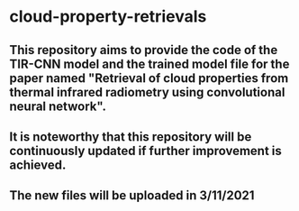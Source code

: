 # cloud-property-retrievals
## This repository aims to provide the code of the TIR-CNN model and the trained model file for the paper named "Retrieval of cloud properties from thermal infrared radiometry using convolutional neural network". 
## It is noteworthy that this repository will be continuously updated if further improvement is achieved.
## The new files will be uploaded in 3/11/2021
